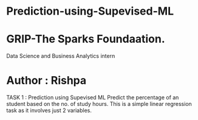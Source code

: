 # Prediction-using-Supevised-ML

# GRIP-The Sparks Foundaation.
Data Science and Business Analytics intern 

# Author : Rishpa

TASK 1 : Prediction using Supevised ML
Predict the percentage of an student based on the no. of study hours. This is a simple linear regression task as it involves just 2 variables.

